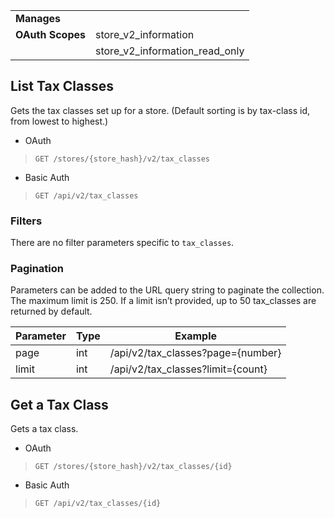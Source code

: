 |||
|---|---|
| **Manages** |
| **OAuth Scopes** | store_v2_information
||store_v2_information_read_only

## <span class="jumptarget"> List Tax Classes </span>

Gets the tax classes set up for a store. (Default sorting is by tax-class id, from lowest to highest.)

*   OAuth
>`GET /stores/{store_hash}/v2/tax_classes`
*   Basic Auth
>`GET /api/v2/tax_classes`

### <span class="jumptarget"> Filters </span>

There are no filter parameters specific to `tax_classes`.

### <span class="jumptarget"> Pagination </span>

Parameters can be added to the URL query string to paginate the collection. The maximum limit is 250. If a limit isn’t provided, up to 50 tax_classes are returned by default.

| Parameter | Type | Example |
| --- | --- | --- |
| page | int | /api/v2/tax_classes?page={number} |
| limit | int | /api/v2/tax_classes?limit={count} |

## <span class="jumptarget"> Get a Tax Class </span>

Gets a tax class.

*   OAuth
>`GET /stores/{store_hash}/v2/tax_classes/{id}`
*   Basic Auth
>`GET /api/v2/tax_classes/{id}`
